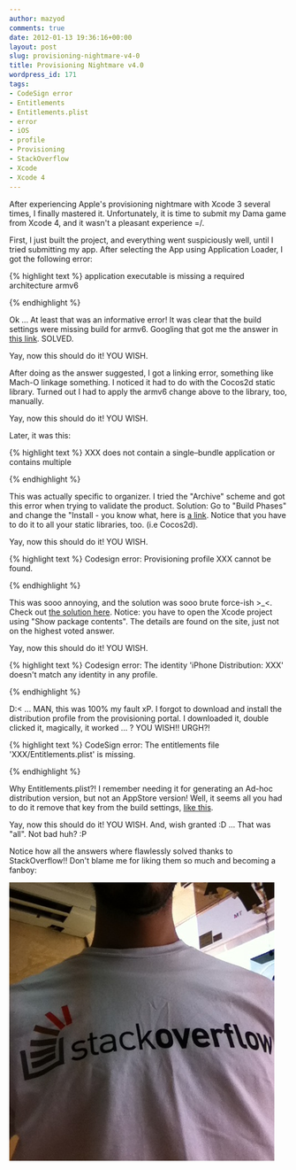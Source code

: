 ```yaml
---
author: mazyod
comments: true
date: 2012-01-13 19:36:16+00:00
layout: post
slug: provisioning-nightmare-v4-0
title: Provisioning Nightmare v4.0
wordpress_id: 171
tags:
- CodeSign error
- Entitlements
- Entitlements.plist
- error
- iOS
- profile
- Provisioning
- StackOverflow
- Xcode
- Xcode 4
---
```


After experiencing Apple's provisioning nightmare with Xcode 3 several times, I finally mastered it. Unfortunately, it is time to submit my Dama game from Xcode 4, and it wasn't a pleasant experience =/.

First, I just built the project, and everything went suspiciously well, until I tried submitting my app. After selecting the App using Application Loader, I got the following error:

{% highlight text %}
application executable is missing a required architecture armv6

{% endhighlight %}


Ok ... At least that was an informative error! It was clear that the build settings were missing build for armv6. Googling that got me the answer in [this link](http://stackoverflow.com/questions/7053466/application-executable-is-missing-a-required-architecture-armv6). SOLVED.

Yay, now this should do it! YOU WISH.

After doing as the answer suggested, I got a linking error, something like Mach-O linkage something. I noticed it had to do with the Cocos2d static library. Turned out I had to apply the armv6 change above to the library, too, manually.

Yay, now this should do it! YOU WISH.

Later, it was this:

{% highlight text %}
XXX does not contain a single–bundle application or contains multiple 

{% endhighlight %}


This was actually specific to organizer. I tried the "Archive" scheme and got this error when trying to validate the product. Solution: Go to "Build Phases" and change the "Install - you know what, here is [a link](http://stackoverflow.com/questions/5206536/archiving-project-in-xcode-incorrectly-creates-multi-application-bundle). Notice that you have to do it to all your static libraries, too. (i.e Cocos2d).

Yay, now this should do it! YOU WISH.


{% highlight text %}
Codesign error: Provisioning profile XXX cannot be found.

{% endhighlight %}


This was sooo annoying, and the solution was sooo brute force-ish >_<. Check out [the solution here](http://stackoverflow.com/questions/1760518/codesign-error-provisioning-profile-cannot-be-found-after-deleting-expired-prof). Notice: you have to open the Xcode project using "Show package contents". The details are found on the site, just not on the highest voted answer.

Yay, now this should do it! YOU WISH.


{% highlight text %}
Codesign error: The identity 'iPhone Distribution: XXX' doesn't match any identity in any profile.

{% endhighlight %}


D:< ... MAN, this was 100% my fault xP. I forgot to download and install the distribution profile from the provisioning portal. I downloaded it, double clicked it, magically, it worked ... ? YOU WISH!! URGH?!


{% highlight text %}
CodeSign error: The entitlements file 'XXX/Entitlements.plist' is missing.

{% endhighlight %}

Why Entitlements.plist?! I remember needing it for generating an Ad-hoc distribution version, but not an AppStore version! Well, it seems all you had to do it remove that key from the build settings, [like this](http://stackoverflow.com/questions/5239800/entitlements-plist-error-when-trying-to-build-non-ad-hoc-versions).

Yay, now this should do it! YOU WISH. And, wish granted :D ... That was "all". Not bad huh? :P

Notice how all the answers where flawlessly solved thanks to StackOverflow!! Don't blame me for liking them so much and becoming a fanboy:

[![image](/images/img_1123.jpg)](/images/img_1123.jpg)
